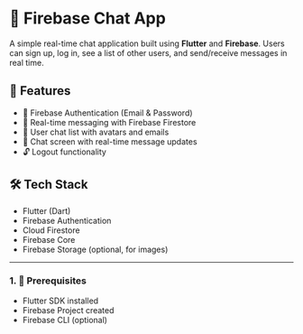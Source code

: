 # 📱 Firebase Chat App

A simple real-time chat application built using **Flutter** and **Firebase**. Users can sign up, log in, see a list of other users, and send/receive messages in real time.

## 🚀 Features

- 🔐 Firebase Authentication (Email & Password)
- 💬 Real-time messaging with Firebase Firestore
- 📄 User chat list with avatars and emails
- 🔁 Chat screen with real-time message updates
- 🔓 Logout functionality


## 🛠️ Tech Stack

- Flutter (Dart)
- Firebase Authentication
- Cloud Firestore
- Firebase Core
- Firebase Storage (optional, for images)

---


### 1. 🔧 Prerequisites

- Flutter SDK installed
- Firebase Project created
- Firebase CLI (optional)



